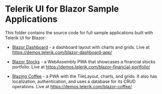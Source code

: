 # Telerik UI for Blazor Sample Applications

This folder contains the source code for full sample applications built with Telerik UI for Blazor:

* [Blazor Dashboard](blazor-dashboard) - a dashboard layout with charts and grids. Live at <a href="https://demos.telerik.com/blazor-dashboard-app/" target="_blank">https://demos.telerik.com/blazor-dashboard-app/</a>

* [Blazor Stocks](blazor-stocks) - a WebAssembly PWA that showcases a financial stocks portfolio. Live at <a href="https://demos.telerik.com/blazor-financial-portfolio/" target="_blank">https://demos.telerik.com/blazor-financial-portfolio/</a>

* [Blazing Coffee](blazing-coffee) - a PWA with the TileLayout, charts, and grids. It also has localization, authentication, and uses a database for its CRUD operations. Live at <a href="https://demos.telerik.com/blazor-coffee/" target="_blank">https://demos.telerik.com/blazor-coffee/</a>
